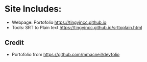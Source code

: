 # Site Includes:
- Webpage: Portofolio https://tingyincc.github.io
- Tools: SRT to Plain text https://tingyincc.github.io/srttoplain.html

## Credit
- Portofolio from https://github.com/mmacneil/devfolio

